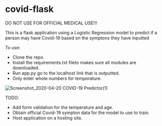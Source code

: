 # covid-flask

DO NOT USE FOR OFFICIAL MEDICAL USE!!!

This is a flask application using a Logistic Regression model to predict if a person may have Covid-19 based on the symptons they have inputted

To use:
* Clone the repo.
* Install the requirements.txt fileto makes sure all modules are downloaded.
* Run app.py go to the localhost link that is outputted.
* Only enter whole numbers for temperature.


![Screenshot_2020-04-20 COVID-19 Predictor(1)](https://user-images.githubusercontent.com/25403763/79793617-ddb36300-831e-11ea-93bf-64ed4a01e6c8.png)


TODO:
* Add form validation for the temperature and age.
* Obtain official Covid-19 sympton data for the model to use to train.
* Host application on a hosting site.



